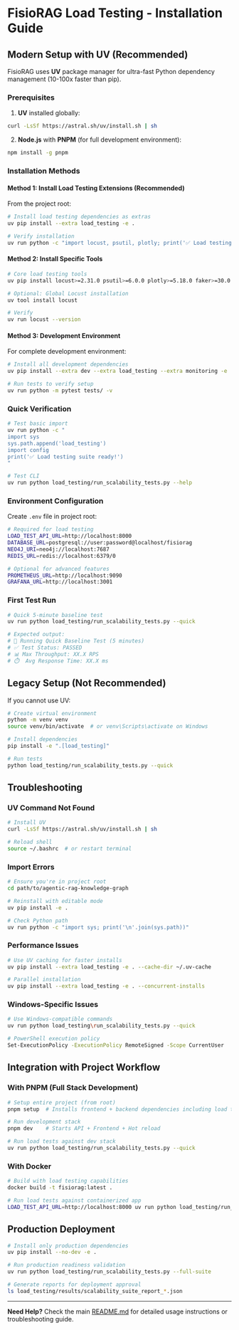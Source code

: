 # FisioRAG Load Testing - Installation Guide

## Modern Setup with UV (Recommended)

FisioRAG uses **UV** package manager for ultra-fast Python dependency management (10-100x faster than pip).

### Prerequisites

1. **UV** installed globally:
```bash
curl -LsSf https://astral.sh/uv/install.sh | sh
```

2. **Node.js** with **PNPM** (for full development environment):
```bash
npm install -g pnpm
```

### Installation Methods

#### Method 1: Install Load Testing Extensions (Recommended)

From the project root:

```bash
# Install load testing dependencies as extras
uv pip install --extra load_testing -e .

# Verify installation
uv run python -c "import locust, psutil, plotly; print('✅ Load testing dependencies installed')"
```

#### Method 2: Install Specific Tools

```bash
# Core load testing tools
uv pip install locust>=2.31.0 psutil>=6.0.0 plotly>=5.18.0 faker>=30.0.0

# Optional: Global Locust installation
uv tool install locust

# Verify
uv run locust --version
```

#### Method 3: Development Environment

For complete development environment:

```bash
# Install all development dependencies
uv pip install --extra dev --extra load_testing --extra monitoring -e .

# Run tests to verify setup
uv run python -m pytest tests/ -v
```

### Quick Verification

```bash
# Test basic import
uv run python -c "
import sys
sys.path.append('load_testing')
import config
print('✅ Load testing suite ready!')
"

# Test CLI
uv run python load_testing/run_scalability_tests.py --help
```

### Environment Configuration

Create `.env` file in project root:

```bash
# Required for load testing
LOAD_TEST_API_URL=http://localhost:8000
DATABASE_URL=postgresql://user:password@localhost/fisiorag
NEO4J_URI=neo4j://localhost:7687  
REDIS_URL=redis://localhost:6379/0

# Optional for advanced features  
PROMETHEUS_URL=http://localhost:9090
GRAFANA_URL=http://localhost:3001
```

### First Test Run

```bash
# Quick 5-minute baseline test
uv run python load_testing/run_scalability_tests.py --quick

# Expected output:
# 🚀 Running Quick Baseline Test (5 minutes)
# ✅ Test Status: PASSED
# 📊 Max Throughput: XX.X RPS
# ⏱️  Avg Response Time: XX.X ms
```

## Legacy Setup (Not Recommended)

If you cannot use UV:

```bash
# Create virtual environment
python -m venv venv
source venv/bin/activate  # or venv\Scripts\activate on Windows

# Install dependencies
pip install -e ".[load_testing]"

# Run tests
python load_testing/run_scalability_tests.py --quick
```

## Troubleshooting

### UV Command Not Found

```bash
# Install UV
curl -LsSf https://astral.sh/uv/install.sh | sh

# Reload shell
source ~/.bashrc  # or restart terminal
```

### Import Errors

```bash
# Ensure you're in project root
cd path/to/agentic-rag-knowledge-graph

# Reinstall with editable mode
uv pip install -e .

# Check Python path
uv run python -c "import sys; print('\n'.join(sys.path))"
```

### Performance Issues

```bash
# Use UV caching for faster installs
uv pip install --extra load_testing -e . --cache-dir ~/.uv-cache

# Parallel installation
uv pip install --extra load_testing -e . --concurrent-installs
```

### Windows-Specific Issues

```bash
# Use Windows-compatible commands
uv run python load_testing\run_scalability_tests.py --quick

# PowerShell execution policy
Set-ExecutionPolicy -ExecutionPolicy RemoteSigned -Scope CurrentUser
```

## Integration with Project Workflow

### With PNPM (Full Stack Development)

```bash
# Setup entire project (from root)
pnpm setup  # Installs frontend + backend dependencies including load testing

# Run development stack
pnpm dev    # Starts API + Frontend + Hot reload

# Run load tests against dev stack
uv run python load_testing/run_scalability_tests.py --quick
```

### With Docker

```bash
# Build with load testing capabilities
docker build -t fisiorag:latest .

# Run load tests against containerized app
LOAD_TEST_API_URL=http://localhost:8000 uv run python load_testing/run_scalability_tests.py --quick
```

## Production Deployment

```bash
# Install only production dependencies
uv pip install --no-dev -e .

# Run production readiness validation
uv run python load_testing/run_scalability_tests.py --full-suite

# Generate reports for deployment approval
ls load_testing/results/scalability_suite_report_*.json
```

---

**Need Help?** Check the main [README.md](README.md) for detailed usage instructions or troubleshooting guide.
